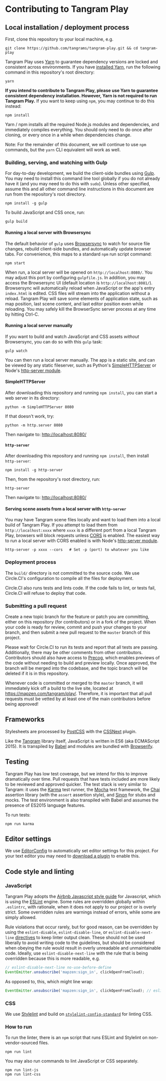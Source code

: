 # Contributing to Tangram Play

## Local installation / deployment process

First, clone this repository to your local machine, e.g.

    git clone https://github.com/tangrams/tangram-play.git && cd tangram-play

Tangram Play uses [Yarn][yarn] to guarantee dependency versions are locked and consistent across environments. If you have [installed Yarn](https://yarnpkg.com/en/docs/install), run the following command in this repository's root directory:

    yarn

**If you intend to contribute to Tangram Play, please use Yarn to guarantee consistent dependency installation. However, Yarn is not required to run Tangram Play.** If you want to keep using `npm`, you may continue to do this instead:

    npm install

Yarn / npm installs all the required Node.js modules and dependencies, and immediately compiles everything. You should only need to do once after cloning, or every once in a while when dependencies change.

Note: For the remainder of this document, we will continue to use `npm` commands, but the `yarn` CLI equivalent will work as well.

[yarn]: https://yarnpkg.com/

### Building, serving, and watching with Gulp

For day-to-day development, we build the client-side bundles using [Gulp][gulp]. You may need to install this command line tool globally if you do not already have it (and you may need to do this with `sudo`). Unless other specified, assume this and all other command line instructions in this document are run from the repository's root directory.

    npm install -g gulp

To build JavaScript and CSS once, run:

    gulp build

#### Running a local server with Browsersync

The default behavior of `gulp` uses [Browsersync][browsersync] to watch for source file changes, rebuild client-side bundles, and automatically update browser tabs. For convenience, this maps to a standard `npm` run script command:

    npm start

When run, a local server will be opened on `http://localhost:8080/`. You may adjust this port by configuring `gulpfile.js`. In addition, you may access the Browsersync UI (default location is `http://localhost:8081/`). Browsersync will automatically reload when JavaScript or the app's entry `index.html` is edited. CSS files will stream into the application without a reload. Tangram Play will save some elements of application state, such as map position, last scene content, and last editor position even while reloading. You may safely kill the BrowserSync server process at any time by hitting Ctrl-C.

#### Running a local server manually

If you want to build and watch JavaScript and CSS assets _without_ Browsersync, you can do so with this `gulp` task:

    gulp watch

You can then run a local server manually. The app is a static site, and can be viewed by any static fileserver, such as Python's [SimpleHTTPServer][simplehttpserver] or Node's [http-server module][http-server].

#### SimpleHTTPServer

After downloading this repository and running `npm install`, you can start a web server in its directory:

    python -m SimpleHTTPServer 8080

If that doesn't work, try:

    python -m http.server 8080

Then navigate to: [http://localhost:8080/][localhost]

#### `http-server`

After downloading this repository and running `npm install`, then install `http-server`:

    npm install -g http-server

Then, from the repository's root directory, run:

    http-server

Then navigate to: [http://localhost:8080/][localhost]

#### Serving scene assets from a local server with `http-server`

You may have Tangram scene files locally and want to load them into a local build of Tangram Play. If you attempt to load them from `http://localhost:xxxx` where `xxxx` is a different port from a local Tangram Play, browsers will block requests unless [CORS][cors] is enabled. The easiest way to run a local server with CORS enabled is with Node's [http-server module][http-server].

    http-server -p xxxx --cors   # Set -p (port) to whatever you like

[gulp]: http://gulpjs.com/
[browsersync]: https://browsersync.io/
[localhost]: http://localhost:8080/
[simplehttpserver]: https://docs.python.org/2/library/simplehttpserver.html
[http-server]: https://www.npmjs.com/package/http-server
[cors]: https://karma-runner.github.io/

### Deployment process

The `build/` directory is not committed to the source code. We use Circle.CI's configuration to compile all the files for deployment.

Circle.CI also runs tests and lints code. If the code fails to lint, or tests fail, Circle.CI will refuse to deploy that code.

### Submitting a pull request

Create a new topic branch for the feature or patch you are committing, either on this repository (for contributors) or in a fork of the project. When your code is ready for review, commit and push your changes to your branch, and then submit a new pull request to the `master` branch of this project.

Please wait for Circle.CI to run its tests and report that all tests are passing. Additionally, there may be other comments from other contributors. Contributors should also have access to [Precog](https://github.com/mapzen/precog), which enables previews of the code without needing to build and preview locally. Once approved, the branch will be merged into the codebase, and the topic branch will be deleted if it is in this repository.

Whenever code is committed or merged to the `master` branch, it will immediately kick off a build to the live site, located at https://mapzen.com/tangram/play/. Therefore, it is important that all pull requests must be vetted by at least one of the main contributors before being approved!

## Frameworks

Stylesheets are processed by [PostCSS](https://github.com/postcss/postcss) with the [CSSNext](http://cssnext.io/) plugin.

Like the [Tangram](https://github.com/tangrams/tangram) library itself, JavaScript is written in ES6 (aka ECMAScript 2015). It is transpiled by [Babel](https://babeljs.io/) and modules are bundled with [Browserify](http://browserify.org/).

## Testing

Tangram Play has low test coverage, but we intend for this to improve dramatically over time. Pull requests that have tests included are more likely to be reviewed and approved quicker. The test stack is very similar to Tangram: it uses the [Karma][karma] test runner, the [Mocha][mocha] test framework, the [Chai][chai] assertion library (with the `assert` assertion style), and [Sinon][sinon] for stubs and mocks. The test environment is also transpiled with Babel and assumes the presence of ES2015 language features.

To run tests:

    npm run karma

[karma]: https://karma-runner.github.io/
[mocha]: https://mochajs.org/
[chai]: http://chaijs.com/
[sinon]: http://sinonjs.org/

## Editor settings

We use [EditorConfig](http://editorconfig.org/) to automatically set editor settings for this project. For your text editor you may need to [download a plugin](http://editorconfig.org/#download) to enable this.

## Code style and linting

### JavaScript

Tangram Play adopts the [Airbnb Javascript style guide][airbnb] for Javascript, which is using the [ESLint][eslint] engine. Some rules are overridden globally within `.eslintrc`, with rationale, when it does not apply to our project or is overly strict. Some overridden rules are warnings instead of errors, while some are simply allowed.

Rule violations that occur rarely, but for good reason, can be overridden by using the `eslint-disable`, `eslint-disable-line`, or `eslint-disable-next-line` [directives](http://eslint.org/docs/user-guide/configuring#disabling-rules-with-inline-comments) to keep linter output clean. These should not be used liberally to avoid writing code to the guidelines, but should be considered when obeying the rule would result in overly unreadable and unmaintainable code. Ideally, use `eslint-disable-next-line` with the rule that is being overridden because this is more readable, e.g.

```js
// eslint-disable-next-line no-use-before-define
EventEmitter.unsubscribe('mapzen:sign_in', clickOpenFromCloud);
```

As opposed to, this, which might line wrap:

```js
EventEmitter.unsubscribe('mapzen:sign_in', clickOpenFromCloud); // eslint-disable-line no-use-before-define
```

### CSS

We use [Stylelint][stylelint] and build on [`stylelint-config-standard`][stylelint-standard] for linting CSS.

### How to run

To run the linter, there is an `npm` script that runs ESLint and Stylelint on non-vendor-sourced files.

    npm run lint

You may also run commands to lint JavaScript or CSS separately.

    npm run lint-js
    npm run lint-css

[eslint]: http://eslint.org/
[jshint]: http://jshint.com/docs/
[standard]: http://standardjs.com/
[airbnb]: https://github.com/airbnb/javascript
[stylelint]: http://stylelint.io/
[stylelint-standard]: https://github.com/stylelint/stylelint-config-standard
